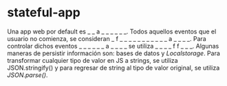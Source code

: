 # stateful-app

Una app web por default es _ _ a _ _ _ _ _ _.
Todos aquellos eventos que el usuario no comienza, se consideran _ f _ _ _ _ _   _ _ _ _ _ _ a _ _ _ _.
Para controlar dichos eventos _ _ _ _ _ _ a _ _ _ _ se utiliza _ _ _ _ f f _ _ _.
Algunas maneras de persistir información son: bases de datos y _Localstorage_.
Para transformar cualquier tipo de valor en JS a strings, se utiliza JSON.stringify() y para regresar de string al tipo de valor original, se utiliza _JSON.parse()_.
